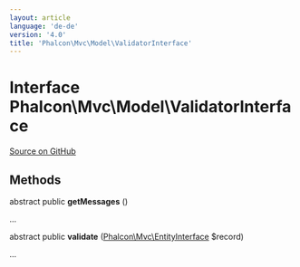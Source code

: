 ```yaml
---
layout: article
language: 'de-de'
version: '4.0'
title: 'Phalcon\Mvc\Model\ValidatorInterface'
---
```

# Interface **Phalcon\Mvc\Model\ValidatorInterface**

<a href="https://github.com/phalcon/cphalcon/tree/v4.0.0/phalcon/mvc/model/validatorinterface.zep" class="btn btn-default btn-sm">Source on GitHub</a>

## Methods

abstract public **getMessages** ()

...

abstract public **validate** ([Phalcon\Mvc\EntityInterface](Phalcon_Mvc_EntityInterface) $record)

...